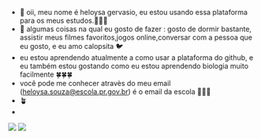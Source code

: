 - 👋 oii, meu nome é heloysa gervasio, eu estou usando essa plataforma para os meus estudos.:cherry_blossom::cherry_blossom::cherry_blossom:
- 👀 algumas coisas na qual eu gosto de  fazer : gosto de dormir bastante, assistir meus filmes favoritos,jogos online,conversar com a pessoa que eu gosto, e eu amo calopsita :bird:
- eu estou aprendendo atualmente a como usar a plataforma do github, e eu também estou gostando como eu estou aprendendo biologia muito facilmente :four_leaf_clover::four_leaf_clover::four_leaf_clover:
- você pode me conhecer atravès do meu email (heloysa.souza@escola.pr.gov.br) é o email da escola :cherry_blossom::cherry_blossom::cherry_blossom:
- :potted_plant:
- 
![](https://img.shields.io/badge/Scratch-4D97FF?style=for-the-badge&logo=Scratch&logoColor=white)
![](https://img.shields.io/badge/JavaScript-323330?style=for-the-badge&logo=javascript&logoColor=F7DF1E)
